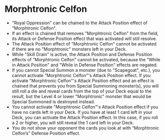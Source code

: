 # Morphtronic Celfon

*   "Royal Oppression" can be chained to the Attack Position effect of "Morphtronic Celfon".
*   If an effect is chained that removes "Morphtronic Celfon" from the field, its Attack or Defense Position effect that was activated will still resolve.
*   The Attack Position effect of "Morphtronic Celfon" cannot be activated if there are no "Morphtronic" monsters left in your Deck.
*   While "Skill Drain" is active, the Attack Position and Defense Position effects of "Morphtronic Celfon" cannot be activated, because the "While in Attack Position" and "While in Defense Position" effects are negated.
*   If you cannot Special Summon a monster (due to "Scapegoat", etc.), you cannot activate "Morphtronic Celfon"'s Attack Position effect. If you activate "Morphtronic Celfon"'s Attack Position effect and an effect is chained that prevents you from Special Summoning monster(s), you will still roll a die and reveal cards from the top of your Deck equal to the result, but the Level 4 or lower "Morphtronic" monster that would be Special Summoned is destroyed instead.
*   You cannot activate "Morphtronic Celfon"'s Attack Position effect if you have no cards left in your Deck. If you have at least 1 card left in your Deck, you can activate the Attack Position effect. In this case, if you roll a 2 or higher, you will still reveal the 1 card left in your Deck.
*   You do not show your opponent the cards you look at with “Morphtronic Celfon’s” Defense Position effect.
